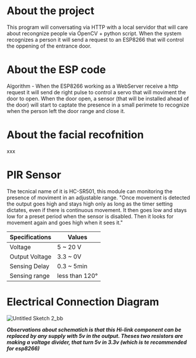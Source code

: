 # About the project
This program will conversating via HTTP with a local servidor that will care about recongnize people via OpenCV + python script. When the system recognizes a person it will send a request to an ESP8266 that will control the oppening of the entrance door. 

# About the ESP code

Algorithm - When the ESP8266 working as a WebServer receive a http request it will send de right pulse to control a servo that will moviment the door to open. When the door open, a sensor (that will be installed ahead of the door) will start to captate the presence in a small perimete to recognize when the person left the door range and close it. 

# About the facial recofnition

xxx

# PIR Sensor

The tecnical name of it is HC-SR501, this module can monitoring the presence of moviment in an adjustable range. 
"Once movement is detected the output goes high and stays high only as long as the timer setting dictates, even if there is continuous movement. It then goes low and stays low for a preset period when the sensor is disabled. Then it looks for movement again and goes high when it sees it."

| Specifications | Values |
| -------------  | ------ |
| Voltage | 5 ~ 20 V|
| Output Voltage | 3.3 ~ 0V|
| Sensing Delay | 0.3 ~ 5min|
| Sensing range | less than 120° |

# Electrical Connection Diagram


![Untitled Sketch 2_bb](https://user-images.githubusercontent.com/37492251/76888371-91c65780-6862-11ea-9fda-7c378fadb244.png)

***Observations about schematich is that this Hi-link component can be replaced by any supply with 5v in the output. 
Theses two resistors are making a voltage divider, that turn 5v in 3.3v (which is te recommended for esp8266)***


